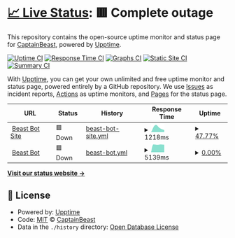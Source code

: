 # [📈 Live Status](https://ShadowEmperorYT.github.io/Status): <!--live status--> **🟥 Complete outage**

This repository contains the open-source uptime monitor and status page for [CaptainBeast](https://www.beaststudios.ga/), powered by [Upptime](https://github.com/upptime/upptime).

[![Uptime CI](https://github.com/ShadowEmperorYT/Status/workflows/Uptime%20CI/badge.svg)](https://github.com/ShadowEmperorYT/Status/actions?query=workflow%3A%22Uptime+CI%22)
[![Response Time CI](https://github.com/ShadowEmperorYT/Status/workflows/Response%20Time%20CI/badge.svg)](https://github.com/ShadowEmperorYT/Status/actions?query=workflow%3A%22Response+Time+CI%22)
[![Graphs CI](https://github.com/ShadowEmperorYT/Status/workflows/Graphs%20CI/badge.svg)](https://github.com/ShadowEmperorYT/Status/actions?query=workflow%3A%22Graphs+CI%22)
[![Static Site CI](https://github.com/ShadowEmperorYT/Status/workflows/Static%20Site%20CI/badge.svg)](https://github.com/ShadowEmperorYT/Status/actions?query=workflow%3A%22Static+Site+CI%22)
[![Summary CI](https://github.com/ShadowEmperorYT/Status/workflows/Summary%20CI/badge.svg)](https://github.com/ShadowEmperorYT/Status/actions?query=workflow%3A%22Summary+CI%22)

With [Upptime](https://upptime.js.org), you can get your own unlimited and free uptime monitor and status page, powered entirely by a GitHub repository. We use [Issues](https://github.com/ShadowEmperorYT/Status/issues) as incident reports, [Actions](https://github.com/ShadowEmperorYT/Status/actions) as uptime monitors, and [Pages](https://ShadowEmperorYT.github.io/Status) for the status page.

<!--start: status pages-->
<!-- This summary is generated by Upptime (https://github.com/upptime/upptime) -->
<!-- Do not edit this manually, your changes will be overwritten -->
<!-- prettier-ignore -->
| URL | Status | History | Response Time | Uptime |
| --- | ------ | ------- | ------------- | ------ |
| <img alt="" src="https://favicons.githubusercontent.com/beast-bot.ga" height="13"> [Beast Bot Site](https://beast-bot.ga) | 🟥 Down | [beast-bot-site.yml](https://github.com/ShadowEmperorYT/Status/commits/HEAD/history/beast-bot-site.yml) | <details><summary><img alt="Response time graph" src="./graphs/beast-bot-site/response-time-week.png" height="20"> 1218ms</summary><br><a href="https://status.beast-bot.ga/history/beast-bot-site"><img alt="Response time 1560" src="https://img.shields.io/endpoint?url=https%3A%2F%2Fraw.githubusercontent.com%2FShadowEmperorYT%2FStatus%2FHEAD%2Fapi%2Fbeast-bot-site%2Fresponse-time.json"></a><br><a href="https://status.beast-bot.ga/history/beast-bot-site"><img alt="24-hour response time 0" src="https://img.shields.io/endpoint?url=https%3A%2F%2Fraw.githubusercontent.com%2FShadowEmperorYT%2FStatus%2FHEAD%2Fapi%2Fbeast-bot-site%2Fresponse-time-day.json"></a><br><a href="https://status.beast-bot.ga/history/beast-bot-site"><img alt="7-day response time 1218" src="https://img.shields.io/endpoint?url=https%3A%2F%2Fraw.githubusercontent.com%2FShadowEmperorYT%2FStatus%2FHEAD%2Fapi%2Fbeast-bot-site%2Fresponse-time-week.json"></a><br><a href="https://status.beast-bot.ga/history/beast-bot-site"><img alt="30-day response time 915" src="https://img.shields.io/endpoint?url=https%3A%2F%2Fraw.githubusercontent.com%2FShadowEmperorYT%2FStatus%2FHEAD%2Fapi%2Fbeast-bot-site%2Fresponse-time-month.json"></a><br><a href="https://status.beast-bot.ga/history/beast-bot-site"><img alt="1-year response time 1560" src="https://img.shields.io/endpoint?url=https%3A%2F%2Fraw.githubusercontent.com%2FShadowEmperorYT%2FStatus%2FHEAD%2Fapi%2Fbeast-bot-site%2Fresponse-time-year.json"></a></details> | <details><summary><a href="https://status.beast-bot.ga/history/beast-bot-site">47.77%</a></summary><a href="https://status.beast-bot.ga/history/beast-bot-site"><img alt="All-time uptime 96.58%" src="https://img.shields.io/endpoint?url=https%3A%2F%2Fraw.githubusercontent.com%2FShadowEmperorYT%2FStatus%2FHEAD%2Fapi%2Fbeast-bot-site%2Fuptime.json"></a><br><a href="https://status.beast-bot.ga/history/beast-bot-site"><img alt="24-hour uptime 0.00%" src="https://img.shields.io/endpoint?url=https%3A%2F%2Fraw.githubusercontent.com%2FShadowEmperorYT%2FStatus%2FHEAD%2Fapi%2Fbeast-bot-site%2Fuptime-day.json"></a><br><a href="https://status.beast-bot.ga/history/beast-bot-site"><img alt="7-day uptime 47.77%" src="https://img.shields.io/endpoint?url=https%3A%2F%2Fraw.githubusercontent.com%2FShadowEmperorYT%2FStatus%2FHEAD%2Fapi%2Fbeast-bot-site%2Fuptime-week.json"></a><br><a href="https://status.beast-bot.ga/history/beast-bot-site"><img alt="30-day uptime 87.98%" src="https://img.shields.io/endpoint?url=https%3A%2F%2Fraw.githubusercontent.com%2FShadowEmperorYT%2FStatus%2FHEAD%2Fapi%2Fbeast-bot-site%2Fuptime-month.json"></a><br><a href="https://status.beast-bot.ga/history/beast-bot-site"><img alt="1-year uptime 96.58%" src="https://img.shields.io/endpoint?url=https%3A%2F%2Fraw.githubusercontent.com%2FShadowEmperorYT%2FStatus%2FHEAD%2Fapi%2Fbeast-bot-site%2Fuptime-year.json"></a></details>
| <img alt="" src="https://favicons.githubusercontent.com/beast-bot-discord.herokuapp.com" height="13"> [Beast Bot](https://beast-bot-discord.herokuapp.com/) | 🟥 Down | [beast-bot.yml](https://github.com/ShadowEmperorYT/Status/commits/HEAD/history/beast-bot.yml) | <details><summary><img alt="Response time graph" src="./graphs/beast-bot/response-time-week.png" height="20"> 5139ms</summary><br><a href="https://status.beast-bot.ga/history/beast-bot"><img alt="Response time 3384" src="https://img.shields.io/endpoint?url=https%3A%2F%2Fraw.githubusercontent.com%2FShadowEmperorYT%2FStatus%2FHEAD%2Fapi%2Fbeast-bot%2Fresponse-time.json"></a><br><a href="https://status.beast-bot.ga/history/beast-bot"><img alt="24-hour response time 5074" src="https://img.shields.io/endpoint?url=https%3A%2F%2Fraw.githubusercontent.com%2FShadowEmperorYT%2FStatus%2FHEAD%2Fapi%2Fbeast-bot%2Fresponse-time-day.json"></a><br><a href="https://status.beast-bot.ga/history/beast-bot"><img alt="7-day response time 5139" src="https://img.shields.io/endpoint?url=https%3A%2F%2Fraw.githubusercontent.com%2FShadowEmperorYT%2FStatus%2FHEAD%2Fapi%2Fbeast-bot%2Fresponse-time-week.json"></a><br><a href="https://status.beast-bot.ga/history/beast-bot"><img alt="30-day response time 3411" src="https://img.shields.io/endpoint?url=https%3A%2F%2Fraw.githubusercontent.com%2FShadowEmperorYT%2FStatus%2FHEAD%2Fapi%2Fbeast-bot%2Fresponse-time-month.json"></a><br><a href="https://status.beast-bot.ga/history/beast-bot"><img alt="1-year response time 3384" src="https://img.shields.io/endpoint?url=https%3A%2F%2Fraw.githubusercontent.com%2FShadowEmperorYT%2FStatus%2FHEAD%2Fapi%2Fbeast-bot%2Fresponse-time-year.json"></a></details> | <details><summary><a href="https://status.beast-bot.ga/history/beast-bot">0.00%</a></summary><a href="https://status.beast-bot.ga/history/beast-bot"><img alt="All-time uptime 3.51%" src="https://img.shields.io/endpoint?url=https%3A%2F%2Fraw.githubusercontent.com%2FShadowEmperorYT%2FStatus%2FHEAD%2Fapi%2Fbeast-bot%2Fuptime.json"></a><br><a href="https://status.beast-bot.ga/history/beast-bot"><img alt="24-hour uptime 0.00%" src="https://img.shields.io/endpoint?url=https%3A%2F%2Fraw.githubusercontent.com%2FShadowEmperorYT%2FStatus%2FHEAD%2Fapi%2Fbeast-bot%2Fuptime-day.json"></a><br><a href="https://status.beast-bot.ga/history/beast-bot"><img alt="7-day uptime 0.00%" src="https://img.shields.io/endpoint?url=https%3A%2F%2Fraw.githubusercontent.com%2FShadowEmperorYT%2FStatus%2FHEAD%2Fapi%2Fbeast-bot%2Fuptime-week.json"></a><br><a href="https://status.beast-bot.ga/history/beast-bot"><img alt="30-day uptime 0.00%" src="https://img.shields.io/endpoint?url=https%3A%2F%2Fraw.githubusercontent.com%2FShadowEmperorYT%2FStatus%2FHEAD%2Fapi%2Fbeast-bot%2Fuptime-month.json"></a><br><a href="https://status.beast-bot.ga/history/beast-bot"><img alt="1-year uptime 3.51%" src="https://img.shields.io/endpoint?url=https%3A%2F%2Fraw.githubusercontent.com%2FShadowEmperorYT%2FStatus%2FHEAD%2Fapi%2Fbeast-bot%2Fuptime-year.json"></a></details>

<!--end: status pages-->

[**Visit our status website →**](https://ShadowEmperorYT.github.io/Status)

## 📄 License

- Powered by: [Upptime](https://github.com/upptime/upptime)
- Code: [MIT](./LICENSE) © [CaptainBeast](https://www.beaststudios.ga/)
- Data in the `./history` directory: [Open Database License](https://opendatacommons.org/licenses/odbl/1-0/)
